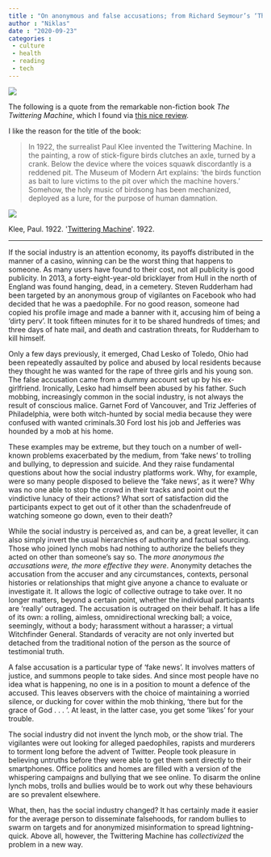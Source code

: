 ```yaml
---
title : "On anonymous and false accusations; from Richard Seymour’s ‘The Twittering Machine’"
author : "Niklas"
date : "2020-09-23"
categories : 
 - culture
 - health
 - reading
 - tech
---
```


![](https://niklasblog.com/wp-content/9781788739283_debfc.jpg)

The following is a quote from the remarkable non-fiction book _The Twittering Machine_, which I found via [this nice review](https://www.bookforum.com/print/2703/a-psychoanalytic-reading-of-social-media-and-the-death-drive-24171).

I like the reason for the title of the book:

> In 1922, the surrealist Paul Klee invented the Twittering Machine. In the painting, a row of stick-figure birds clutches an axle, turned by a crank. Below the device where the voices squawk discordantly is a reddened pit. The Museum of Modern Art explains: ‘the birds function as bait to lure victims to the pit over which the machine hovers.’ Somehow, the holy music of birdsong has been mechanized, deployed as a lure, for the purpose of human damnation.

![](https://niklasblog.com/wp-content/9781788739283_IL_1_1ed83.jpg)

Klee, Paul. 1922. '[Twittering Machine](https://en.wikipedia.org/wiki/Twittering_Machine)'. 1922.

* * *

If the social industry is an attention economy, its payoffs distributed in the manner of a casino, winning can be the worst thing that happens to someone. As many users have found to their cost, not all publicity is good publicity. In 2013, a forty-eight-year-old bricklayer from Hull in the north of England was found hanging, dead, in a cemetery. Steven Rudderham had been targeted by an anonymous group of vigilantes on Facebook who had decided that he was a paedophile. For no good reason, someone had copied his profile image and made a banner with it, accusing him of being a ‘dirty perv’. It took fifteen minutes for it to be shared hundreds of times; and three days of hate mail, and death and castration threats, for Rudderham to kill himself.

Only a few days previously, it emerged, Chad Lesko of Toledo, Ohio had been repeatedly assaulted by police and abused by local residents because they thought he was wanted for the rape of three girls and his young son. The false accusation came from a dummy account set up by his ex-girlfriend. Ironically, Lesko had himself been abused by his father. Such mobbing, increasingly common in the social industry, is not always the result of conscious malice. Garnet Ford of Vancouver, and Triz Jefferies of Philadelphia, were both witch-hunted by social media because they were confused with wanted criminals.30 Ford lost his job and Jefferies was hounded by a mob at his home.

These examples may be extreme, but they touch on a number of well-known problems exacerbated by the medium, from ‘fake news’ to trolling and bullying, to depression and suicide. And they raise fundamental questions about how the social industry platforms work. Why, for example, were so many people disposed to believe the ‘fake news’, as it were? Why was no one able to stop the crowd in their tracks and point out the vindictive lunacy of their actions? What sort of satisfaction did the participants expect to get out of it other than the schadenfreude of watching someone go down, even to their death?

While the social industry is perceived as, and can be, a great leveller, it can also simply invert the usual hierarchies of authority and factual sourcing. Those who joined lynch mobs had nothing to authorize the beliefs they acted on other than someone’s say so. The _more anonymous the accusations were, the more effective they were_. Anonymity detaches the accusation from the accuser and any circumstances, contexts, personal histories or relationships that might give anyone a chance to evaluate or investigate it. It allows the logic of collective outrage to take over. It no longer matters, beyond a certain point, whether the individual participants are ‘really’ outraged. The accusation is outraged on their behalf. It has a life of its own: a rolling, aimless, omnidirectional wrecking ball; a voice, seemingly, without a body; harassment without a harasser; a virtual Witchfinder General. Standards of veracity are not only inverted but detached from the traditional notion of the person as the source of testimonial truth.

A false accusation is a particular type of ‘fake news’. It involves matters of justice, and summons people to take sides. And since most people have no idea what is happening, no one is in a position to mount a defence of the accused. This leaves observers with the choice of maintaining a worried silence, or ducking for cover within the mob thinking, ‘there but for the grace of God . . . ’. At least, in the latter case, you get some ‘likes’ for your trouble.

The social industry did not invent the lynch mob, or the show trial. The vigilantes were out looking for alleged paedophiles, rapists and murderers to torment long before the advent of Twitter. People took pleasure in believing untruths before they were able to get them sent directly to their smartphones. Office politics and homes are filled with a version of the whispering campaigns and bullying that we see online. To disarm the online lynch mobs, trolls and bullies would be to work out why these behaviours are so prevalent elsewhere.

What, then, has the social industry changed? It has certainly made it easier for the average person to disseminate falsehoods, for random bullies to swarm on targets and for anonymized misinformation to spread lightning-quick. Above all, however, the Twittering Machine has _collectivized_ the problem in a new way.
